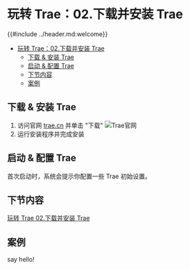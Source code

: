 # 玩转 Trae：02.下载并安装 Trae

{{#include ../header.md:welcome}}

- [玩转 Trae：02.下载并安装 Trae](#玩转-trae02下载并安装-trae)
  - [下载 \& 安装 Trae](#下载--安装-trae)
  - [启动 \& 配置 Trae](#启动--配置-trae)
  - [下节内容](#下节内容)
  - [案例](#案例)

## 下载 & 安装 Trae

1. 访问官网 [trae.cn][trae] 并单击 "下载"
   ![Trae官网](../assets/download.png)
2. 运行安装程序并完成安装

[trae]: trae.cn

## 启动 & 配置 Trae

首次启动时，系统会提示你配置一些 Trae 初始设置。

## 下节内容

[玩转 Trae 02.下载并安装 Trae](./get_started/install.md)

## 案例

say hello!
